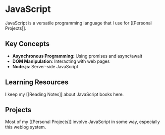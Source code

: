 # JavaScript

JavaScript is a versatile programming language that I use for [[Personal Projects]].

## Key Concepts

- **Asynchronous Programming**: Using promises and async/await
- **DOM Manipulation**: Interacting with web pages
- **Node.js**: Server-side JavaScript

## Learning Resources

I keep my [[Reading Notes]] about JavaScript books here.

## Projects

Most of my [[Personal Projects]] involve JavaScript in some way, especially this weblog system.